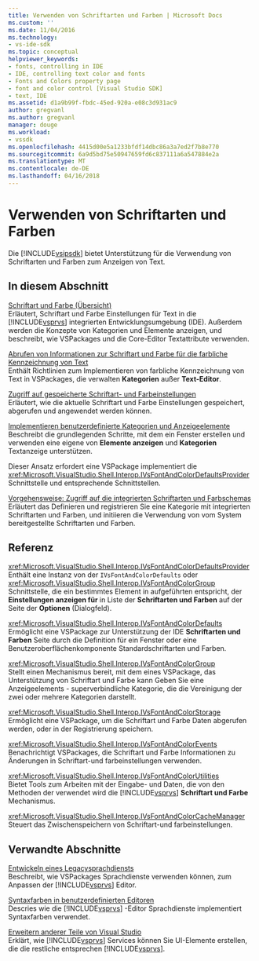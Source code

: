 ```yaml
---
title: Verwenden von Schriftarten und Farben | Microsoft Docs
ms.custom: ''
ms.date: 11/04/2016
ms.technology:
- vs-ide-sdk
ms.topic: conceptual
helpviewer_keywords:
- fonts, controlling in IDE
- IDE, controlling text color and fonts
- Fonts and Colors property page
- font and color control [Visual Studio SDK]
- text, IDE
ms.assetid: d1a9b99f-fbdc-45ed-920a-e08c3d931ac9
author: gregvanl
ms.author: gregvanl
manager: douge
ms.workload:
- vssdk
ms.openlocfilehash: 4415d00e5a1233bfdf14dbc86a3a7ed2f7b8e770
ms.sourcegitcommit: 6a9d5bd75e50947659fd6c837111a6a547884e2a
ms.translationtype: MT
ms.contentlocale: de-DE
ms.lasthandoff: 04/16/2018
---
```

# <a name="using-fonts-and-colors"></a>Verwenden von Schriftarten und Farben
Die [!INCLUDE[vsipsdk](../extensibility/includes/vsipsdk_md.md)] bietet Unterstützung für die Verwendung von Schriftarten und Farben zum Anzeigen von Text.  
  
## <a name="in-this-section"></a>In diesem Abschnitt  
 [Schriftart und Farbe (Übersicht)](../extensibility/font-and-color-overview.md)  
 Erläutert, Schriftart und Farbe Einstellungen für Text in die [!INCLUDE[vsprvs](../code-quality/includes/vsprvs_md.md)] integrierten Entwicklungsumgebung (IDE). Außerdem werden die Konzepte von Kategorien und Elemente anzeigen, und beschreibt, wie VSPackages und die Core-Editor Textattribute verwenden.  
  
 [Abrufen von Informationen zur Schriftart und Farbe für die farbliche Kennzeichnung von Text](../extensibility/getting-font-and-color-information-for-text-colorization.md)  
 Enthält Richtlinien zum Implementieren von farbliche Kennzeichnung von Text in VSPackages, die verwalten **Kategorien** außer **Text-Editor**.  
  
 [Zugriff auf gespeicherte Schriftart- und Farbeinstellungen](../extensibility/accessing-stored-font-and-color-settings.md)  
 Erläutert, wie die aktuelle Schriftart und Farbe Einstellungen gespeichert, abgerufen und angewendet werden können.  
  
 [Implementieren benutzerdefinierte Kategorien und Anzeigeelemente](../extensibility/implementing-custom-categories-and-display-items.md)  
 Beschreibt die grundlegenden Schritte, mit dem ein Fenster erstellen und verwenden eine eigene von **Elemente anzeigen** und **Kategorien** Textanzeige unterstützen.  
  
 Dieser Ansatz erfordert eine VSPackage implementiert die <xref:Microsoft.VisualStudio.Shell.Interop.IVsFontAndColorDefaultsProvider> Schnittstelle und entsprechende Schnittstellen.  
  
 [Vorgehensweise: Zugriff auf die integrierten Schriftarten und Farbschemas](../extensibility/how-to-access-the-built-in-fonts-and-color-scheme.md)  
 Erläutert das Definieren und registrieren Sie eine Kategorie mit integrierten Schriftarten und Farben, und initiieren die Verwendung von vom System bereitgestellte Schriftarten und Farben.  
  
## <a name="reference"></a>Referenz  
 <xref:Microsoft.VisualStudio.Shell.Interop.IVsFontAndColorDefaultsProvider>  
 Enthält eine Instanz von der `IVsFontAndColorDefaults` oder <xref:Microsoft.VisualStudio.Shell.Interop.IVsFontAndColorGroup> Schnittstelle, die ein bestimmtes Element in aufgeführten entspricht, der **Einstellungen anzeigen für** in Liste der **Schriftarten und Farben** auf der Seite der **Optionen** (Dialogfeld).  
  
 <xref:Microsoft.VisualStudio.Shell.Interop.IVsFontAndColorDefaults>  
 Ermöglicht eine VSPackage zur Unterstützung der IDE **Schriftarten und Farben** Seite durch die Definition für ein Fenster oder eine Benutzeroberflächenkomponente Standardschriftarten und Farben.  
  
 <xref:Microsoft.VisualStudio.Shell.Interop.IVsFontAndColorGroup>  
 Stellt einen Mechanismus bereit, mit dem eines VSPackage, das Unterstützung von Schriftart und Farbe kann Geben Sie eine Anzeigeelements - superverbindliche Kategorie, die die Vereinigung der zwei oder mehrere Kategorien darstellt.  
  
 <xref:Microsoft.VisualStudio.Shell.Interop.IVsFontAndColorStorage>  
 Ermöglicht eine VSPackage, um die Schriftart und Farbe Daten abgerufen werden, oder in der Registrierung speichern.  
  
 <xref:Microsoft.VisualStudio.Shell.Interop.IVsFontAndColorEvents>  
 Benachrichtigt VSPackages, die Schriftart und Farbe Informationen zu Änderungen in Schriftart-und farbeinstellungen verwenden.  
  
 <xref:Microsoft.VisualStudio.Shell.Interop.IVsFontAndColorUtilities>  
 Bietet Tools zum Arbeiten mit der Eingabe- und Daten, die von den Methoden der verwendet wird die [!INCLUDE[vsprvs](../code-quality/includes/vsprvs_md.md)] **Schriftart und Farbe** Mechanismus.  
  
 <xref:Microsoft.VisualStudio.Shell.Interop.IVsFontAndColorCacheManager>  
 Steuert das Zwischenspeichern von Schriftart-und farbeinstellungen.  
  
## <a name="related-sections"></a>Verwandte Abschnitte  
 [Entwickeln eines Legacysprachdiensts](../extensibility/internals/developing-a-legacy-language-service.md)  
 Beschreibt, wie VSPackages Sprachdienste verwenden können, zum Anpassen der [!INCLUDE[vsprvs](../code-quality/includes/vsprvs_md.md)] Editor.  
  
 [Syntaxfarben in benutzerdefinierten Editoren](../extensibility/syntax-coloring-in-custom-editors.md)  
 Descries wie die [!INCLUDE[vsprvs](../code-quality/includes/vsprvs_md.md)] -Editor Sprachdienste implementiert Syntaxfarben verwendet.  
  
 [Erweitern anderer Teile von Visual Studio](../extensibility/extending-other-parts-of-visual-studio.md)  
 Erklärt, wie [!INCLUDE[vsprvs](../code-quality/includes/vsprvs_md.md)] Services können Sie UI-Elemente erstellen, die die restliche entsprechen [!INCLUDE[vsprvs](../code-quality/includes/vsprvs_md.md)].